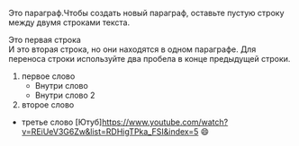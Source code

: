 Это параграф.Чтобы создать новый параграф, оставьте пустую строку между двумя строками текста.

Это первая строка  
И это вторая строка, но они находятся в одном параграфе. Для переноса строки используйте два пробела в конце предыдущей строки.

1. первое слово
    - Внутри слово
    - Внутри слово 2
2. второе слово
- третье слово
[Ютуб]https://www.youtube.com/watch?v=REiUeV3G6Zw&list=RDHigTPka_FSI&index=5
:smile:

